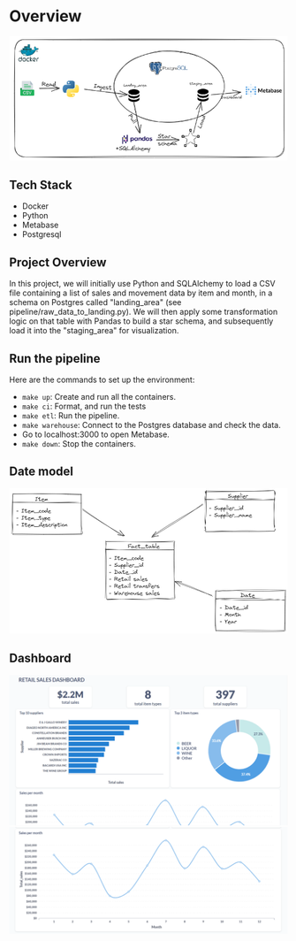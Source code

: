 # Overview
![Architecture](assets/architecture.PNG)

## Tech Stack 
* Docker
* Python
* Metabase
* Postgresql


## Project Overview 
In this project, we will initially use Python and SQLAlchemy to load a CSV file containing a list of sales and movement data by item and month, in a schema on Postgres called "landing_area" (see pipeline/raw_data_to_landing.py). We will then apply some transformation logic on that table with Pandas to build a star schema, and subsequently load it into the "staging_area" for visualization.

## Run the pipeline
Here are the commands to set up the environment:
* `make up`: Create and run all the containers.
* `make ci`: Format, and run the tests
* `make etl`: Run the pipeline.
* `make warehouse`: Connect to the Postgres database and check the data.
* Go to localhost:3000 to open Metabase.
* `make down`: Stop the containers.

## Date model
![data_model.png](assets/data_model.png)

## Dashboard
![dashboard1.PNG](assets/metabase_dashboard_1.PNG)
![dashboard2.PNG](assets/metabase_dashboard_2.PNG)